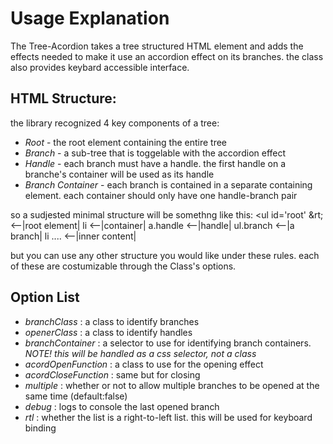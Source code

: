 Usage Explanation
===================
The Tree-Acordion takes a tree structured HTML element and adds the effects needed to make it use an accordion effect on its branches.
the class also provides keybard accessible interface.

HTML Structure:
----------------
the library recognized 4 key components of a tree:

  * *Root* - the root element containing the entire tree
  * *Branch* - a sub-tree that is toggelable with the accordion effect
  * *Handle* - each branch must have a handle. the first handle on a branche's container will be used as its handle
  * *Branch Container* - each branch is contained in a separate containing element. each container should only have one handle-branch pair

so a sudjested minimal structure will be somethng like this:
	&lt;ul id='root' &rt;   <--|root element|
		li      <--|container|
			a.handle   <--|handle|
			ul.branch   <--|a branch|
				li ....   <--|inner content|
  
but you can use any other structure you would like under these rules.
each of these are costumizable through the Class's options.

Option List
------------
  * *branchClass* : a class to identify branches
  * *openerClass* : a class to identify handles
  * *branchContainer* : a selector to use for identifying branch containers. _NOTE! this will be handled as a css selector, not a class_
  * *acordOpenFunction* : a class to use for the opening effect
  * *acordCloseFunction* : same but for closing
  * *multiple* : whether or not to allow multiple branches to be opened at the same time (default:false)
  * *debug* : logs to console the last opened branch
  * *rtl* : whether the list is a right-to-left list. this will be used for keyboard binding
  